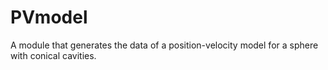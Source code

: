 # PVmodel
A module that generates the data of a position-velocity model for a sphere with conical cavities. 
